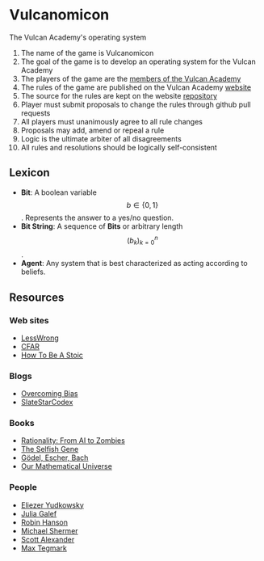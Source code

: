 # Vulcanomicon

The Vulcan Academy's operating system

1. The name of the game is Vulcanomicon
1. The goal of the game is to develop an operating system for the Vulcan Academy
1. The players of the game are the [members of the Vulcan Academy](https://github.com/orgs/Vulcan-Academy/people)
1. The rules of the game are published on the Vulcan Academy [website](http://www.vulcan.life)
1. The source for the rules are kept on the website [repository](https://github.com/macterra/Vulcan-Academy.github.io)
1. Player must submit proposals to change the rules through github pull requests
1. All players must unanimously agree to all rule changes
1. Proposals may add, amend or repeal a rule
1. Logic is the ultimate arbiter of all disagreements
1. All rules and resolutions should be logically self-consistent

## Lexicon

* __Bit__: A boolean variable $$ b \in \{ 0, 1 \} $$. Represents the answer to a yes/no question.
* __Bit String__: A sequence of __Bits__ or arbitrary length $$ (b_k)_{k=0}^n $$.
* __Agent__: Any system that is best characterized as acting according to beliefs.

## Resources

### Web sites

* [LessWrong](http://lesswrong.com/)
* [CFAR](http://www.rationality.org/)
* [How To Be A Stoic](https://howtobeastoic.wordpress.com/)

### Blogs

* [Overcoming Bias](http://www.overcomingbias.com/)
* [SlateStarCodex](http://slatestarcodex.com/)

### Books

* [Rationality: From AI to Zombies](https://www.goodreads.com/book/show/25131230-rationality)
* [The Selfish Gene](https://www.goodreads.com/book/show/61535.The_Selfish_Gene)
* [Gödel, Escher, Bach](https://www.goodreads.com/book/show/24113.G_del_Escher_Bach)
* [Our Mathematical Universe](https://www.goodreads.com/book/show/19395553-our-mathematical-universe)

### People

* [Eliezer Yudkowsky](https://twitter.com/ESYudkowsky)
* [Julia Galef](https://twitter.com/juliagalef)
* [Robin Hanson](https://twitter.com/robinhanson)
* [Michael Shermer](https://twitter.com/michaelshermer)
* [Scott Alexander](https://twitter.com/slatestarcodex)
* [Max Tegmark](https://twitter.com/tegmark)
